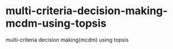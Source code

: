 # multi-criteria-decision-making-mcdm-using-topsis
multi-criteria decision making(mcdm) using topsis
